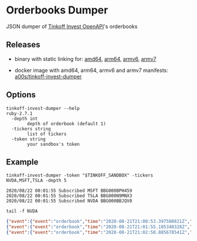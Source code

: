 Orderbooks Dumper
=================

JSON dumper of [Tinkoff Invest OpenAPI](https://github.com/TinkoffCreditSystems/invest-openapi)'s orderbooks

Releases
--------

* binary with static linking for: [amd64](https://github.com/a0s/tinkoff-invest-dumper/releases/latest/download/tinkoff-invest-dumper-amd64.tar.gz), [arm64](https://github.com/a0s/tinkoff-invest-dumper/releases/latest/download/tinkoff-invest-dumper-arm64.tar.gz), [armv6](https://github.com/a0s/tinkoff-invest-dumper/releases/latest/download/tinkoff-invest-dumper-armv6.tar.gz), [armv7](https://github.com/a0s/tinkoff-invest-dumper/releases/latest/download/tinkoff-invest-dumper-armv7.tar.gz)

* docker image with amd64, arm64, armv6 and armv7 manifests: [a00s/tinkoff-invest-dumper](https://hub.docker.com/repository/docker/a00s/tinkoff-invest-dumper)

Options
-------

```shell script
tinkoff-invest-dumper --help                                                                                                                                             ruby-2.7.1
  -depth int
        depth of orderbook (default 1)
  -tickers string
        list of tickers
  -token string
        your sandbox's token
```

Example
-------

`tinkoff-invest-dumper -token "$TINKOFF_SANDBOX" -tickers NVDA,MSFT,TSLA -depth 5`

```
2020/08/22 00:01:55 Subscribed MSFT BBG000BPH459
2020/08/22 00:01:55 Subscribed TSLA BBG000N9MNX3
2020/08/22 00:01:55 Subscribed NVDA BBG000BBJQV0
```

`tail -f NVDA`

```json
{"event":{"event":"orderbook","time":"2020-08-21T21:00:53.397580821Z","payload":{"figi":"BBG000BBJQV0","depth":5,"bids":[[507,6],[506.84,53],[506.8,100],[506.75,75],[506.74,10]],"asks":[[507.19,196],[507.2,52],[507.28,75],[507.29,301],[507.35,10]]}},"ticker":"NVDA","time":"2020-08-22T00:00:53.384211+03:00"}
{"event":{"event":"orderbook","time":"2020-08-21T21:01:55.105348328Z","payload":{"figi":"BBG000BBJQV0","depth":5,"bids":[[507,6],[506.84,53],[506.8,100],[506.75,75],[506.74,10]],"asks":[[507.19,196],[507.2,15],[507.28,75],[507.29,301],[507.35,10]]}},"ticker":"NVDA","time":"2020-08-22T00:01:55.089803+03:00"}
{"event":{"event":"orderbook","time":"2020-08-21T21:02:50.885678541Z","payload":{"figi":"BBG000BBJQV0","depth":5,"bids":[[507,6],[506.84,53],[506.8,100],[506.75,75],[506.74,10]],"asks":[[507.19,196],[507.2,15],[507.28,75],[507.29,301],[507.35,10]]}},"ticker":"NVDA","time":"2020-08-22T00:02:50.869458+03:00"}
```
